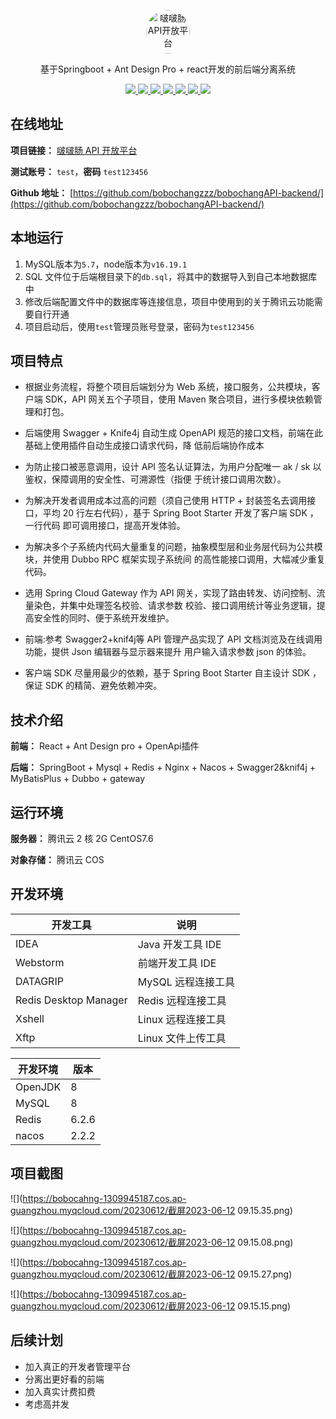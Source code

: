 <p align="center">
  <a href="https://interface.bobochang.work/">
    <img src="https://bobocahng-1309945187.cos.ap-guangzhou.myqcloud.com/20230522/IMG_0508.JPG" 
         alt="啵啵肠API开放平台" width="70" height="70" style="border-radius: 50%;">
  </a>
</p>


<p align="center">
   基于Springboot + Ant Design Pro + react开发的前后端分离系统
</p>

<p align="center">
   <a target="_blank" href="https://github.com/bobochangzzz/bobochangAPI-backend">
      <img src="https://img.shields.io/badge/JDK-8-green"/>
      <img src="https://img.shields.io/badge/springboot-2.7.0-green"/>
      <img src="https://img.shields.io/badge/react-green"/>
      <img src="https://img.shields.io/badge/mysql-8-green"/>
      <img src="https://img.shields.io/badge/mybatis--plus-3.5.2-green"/>
      <img src="https://img.shields.io/badge/redis-6.2.6-green"/>
      <img src="https://img.shields.io/badge/nacos-2.2.2-green"/>
   </a>
</p>

## 在线地址

**项目链接：** [啵啵肠 API 开放平台](https://interface.bobochang.work)

**测试账号：** `test`，**密码** `test123456`

**Github 地址：** [https://github.com/bobochangzzz/bobochangAPI-backend/](https://github.com/bobochangzzz/bobochangAPI-backend/)

## 本地运行

1. MySQL版本为`5.7`，node版本为`v16.19.1`
2. SQL 文件位于后端根目录下的`db.sql`，将其中的数据导入到自己本地数据库中
3. 修改后端配置文件中的数据库等连接信息，项目中使用到的关于腾讯云功能需要自行开通
4. 项目启动后，使用`test`管理员账号登录，密码为`test123456`

## 项目特点

- 根据业务流程，将整个项目后端划分为 Web 系统，接口服务，公共模块，客户端 SDK，API 网关五个子项目，使用
  Maven 聚合项目，进行多模块依赖管理和打包。

- 后端使用 Swagger + Knife4j 自动生成 OpenAPI 规范的接口文档，前端在此基础上使用插件自动生成接口请求代码，降
  低前后端协作成本

- 为防止接口被恶意调用，设计 API 签名认证算法，为用户分配唯一 ak / sk 以鉴权，保障调用的安全性、可溯源性（指便
  于统计接口调用次数）。

- 为解决开发者调用成本过高的问题（须自己使用 HTTP + 封装签名去调用接口，平均 20 行左右代码），基于 Spring
  Boot Starter 开发了客户端 SDK ，一行代码 即可调用接口，提高开发体验。

- 为解决多个子系统内代码大量重复的问题，抽象模型层和业务层代码为公共模块，并使用 Dubbo RPC 框架实现子系统间
  的高性能接口调用，大幅减少重复代码。

- 选用 Spring Cloud Gateway 作为 API 网关，实现了路由转发、访问控制、流量染色，并集中处理签名校验、请求参数
  校验、接口调用统计等业务逻辑，提高安全性的同时、便于系统开发维护。

- 前端:参考 Swagger2+knif4j等 API 管理产品实现了 API 文档浏览及在线调用功能，提供 Json 编辑器与显示器来提升
  用户输入请求参数 json 的体验。

- 客户端 SDK 尽量用最少的依赖，基于 Spring Boot Starter 自主设计 SDK ，保证 SDK 的精简、避免依赖冲突。

## 技术介绍

**前端：** React + Ant Design pro  + OpenApi插件

**后端：** SpringBoot + Mysql + Redis + Nginx  + Nacos + Swagger2&knif4j + MyBatisPlus + Dubbo + gateway

## 运行环境

**服务器：** 腾讯云 2 核 2G CentOS7.6

**对象存储：** 腾讯云 COS

## 开发环境

| 开发工具              | 说明               |
| --------------------- | ------------------ |
| IDEA                  | Java 开发工具 IDE  |
| Webstorm              | 前端开发工具 IDE   |
| DATAGRIP              | MySQL 远程连接工具 |
| Redis Desktop Manager | Redis 远程连接工具 |
| Xshell                | Linux 远程连接工具 |
| Xftp                  | Linux 文件上传工具 |

| 开发环境 | 版本  |
| -------- | ----- |
| OpenJDK  | 8     |
| MySQL    | 8     |
| Redis    | 6.2.6 |
| nacos    | 2.2.2 |

## 项目截图

![](https://bobocahng-1309945187.cos.ap-guangzhou.myqcloud.com/20230612/截屏2023-06-12 09.15.35.png)

![](https://bobocahng-1309945187.cos.ap-guangzhou.myqcloud.com/20230612/截屏2023-06-12 09.15.08.png)

![](https://bobocahng-1309945187.cos.ap-guangzhou.myqcloud.com/20230612/截屏2023-06-12 09.15.27.png)

![](https://bobocahng-1309945187.cos.ap-guangzhou.myqcloud.com/20230612/截屏2023-06-12 09.15.15.png)

## 后续计划

- 加入真正的开发者管理平台
- 分离出更好看的前端
- 加入真实计费扣费
- 考虑高并发
